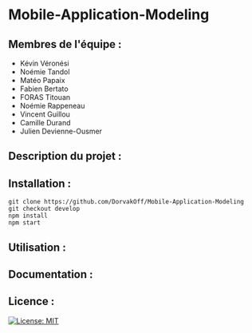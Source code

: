 # Mobile-Application-Modeling

## Membres de l'équipe :
- Kévin Véronési
- Noémie Tandol
- Matéo Papaix
- Fabien Bertato
- FORAS Titouan
- Noémie Rappeneau
- Vincent Guillou
- Camille Durand
- Julien Devienne-Ousmer

## Description du projet :

## Installation :

``` shell
git clone https://github.com/DorvakOff/Mobile-Application-Modeling
git checkout develop
npm install
npm start
```
## Utilisation :

## Documentation :

## Licence :

[![License: MIT](https://img.shields.io/badge/License-MIT-yellow.svg)](https://opensource.org/licenses/MIT)